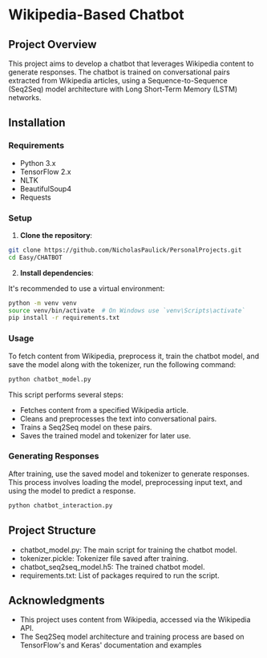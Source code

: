 # Wikipedia-Based Chatbot

## Project Overview

This project aims to develop a chatbot that leverages Wikipedia content to generate responses. The chatbot is trained on conversational pairs extracted from Wikipedia articles, using a Sequence-to-Sequence (Seq2Seq) model architecture with Long Short-Term Memory (LSTM) networks.

## Installation

### Requirements

- Python 3.x
- TensorFlow 2.x
- NLTK
- BeautifulSoup4
- Requests

### Setup

1. **Clone the repository**:

```bash
git clone https://github.com/NicholasPaulick/PersonalProjects.git
cd Easy/CHATBOT
```

2. **Install dependencies**:

It's recommended to use a virtual environment:

```bash
python -m venv venv
source venv/bin/activate  # On Windows use `venv\Scripts\activate`
pip install -r requirements.txt
```

### Usage

To fetch content from Wikipedia, preprocess it, train the chatbot model, and save the model along with the tokenizer, run the following command:

```bash
python chatbot_model.py
```

This script performs several steps:

- Fetches content from a specified Wikipedia article.
- Cleans and preprocesses the text into conversational pairs.
- Trains a Seq2Seq model on these pairs.
- Saves the trained model and tokenizer for later use.

### Generating Responses

After training, use the saved model and tokenizer to generate responses. This process involves loading the model, preprocessing input text, and using the model to predict a response.

```bash
python chatbot_interaction.py
```

## Project Structure

- chatbot_model.py: The main script for training the chatbot model.
- tokenizer.pickle: Tokenizer file saved after training.
- chatbot_seq2seq_model.h5: The trained chatbot model.
- requirements.txt: List of packages required to run the script.

## Acknowledgments

- This project uses content from Wikipedia, accessed via the Wikipedia API.
- The Seq2Seq model architecture and training process are based on TensorFlow's and Keras' documentation and examples
